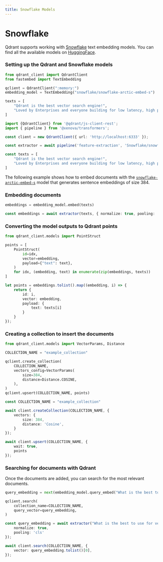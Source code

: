 ```yaml
---
title: Snowflake Models
---
```


# Snowflake

Qdrant supports working with [Snowflake](https://www.snowflake.com/blog/introducing-snowflake-arctic-embed-snowflakes-state-of-the-art-text-embedding-family-of-models/) text embedding models. You can find all the available models on [HuggingFace](https://huggingface.co/Snowflake).

### Setting up the Qdrant and Snowflake models

```python
from qdrant_client import QdrantClient
from fastembed import TextEmbedding

qclient = QdrantClient(":memory:")
embedding_model = TextEmbedding("snowflake/snowflake-arctic-embed-s")

texts = [
    "Qdrant is the best vector search engine!",
    "Loved by Enterprises and everyone building for low latency, high performance, and scale.",
]
```

```typescript
import {QdrantClient} from '@qdrant/js-client-rest';
import { pipeline } from '@xenova/transformers';

const client = new QdrantClient({ url: 'http://localhost:6333' });

const extractor = await pipeline('feature-extraction', 'Snowflake/snowflake-arctic-embed-s');

const texts = [
    "Qdrant is the best vector search engine!",
    "Loved by Enterprises and everyone building for low latency, high performance, and scale.",
]
```

The following example shows how to embed documents with the [`snowflake-arctic-embed-s`](https://huggingface.co/Snowflake/snowflake-arctic-embed-s) model that generates sentence embeddings of size 384.

### Embedding documents

```python
embeddings = embedding_model.embed(texts)
```

```typescript
const embeddings = await extractor(texts, { normalize: true, pooling: 'cls' });
```

### Converting the model outputs to Qdrant points

```python
from qdrant_client.models import PointStruct

points = [
    PointStruct(
        id=idx,
        vector=embedding,
        payload={"text": text},
    )
    for idx, (embedding, text) in enumerate(zip(embeddings, texts))
]
```

```typescript
let points = embeddings.tolist().map((embedding, i) => {
    return {
        id: i,
        vector: embedding,
        payload: {
            text: texts[i]
        }
    }
});
```

### Creating a collection to insert the documents

```python
from qdrant_client.models import VectorParams, Distance

COLLECTION_NAME = "example_collection"

qclient.create_collection(
    COLLECTION_NAME,
    vectors_config=VectorParams(
        size=384,
        distance=Distance.COSINE,
    ),
)
qclient.upsert(COLLECTION_NAME, points)
```

```typescript
const COLLECTION_NAME = "example_collection"

await client.createCollection(COLLECTION_NAME, {
    vectors: {
        size: 384,
        distance: 'Cosine',
    }
});

await client.upsert(COLLECTION_NAME, {
    wait: true,
    points
});
```

### Searching for documents with Qdrant

Once the documents are added, you can search for the most relevant documents.

```python
query_embedding = next(embedding_model.query_embed("What is the best to use for vector search scaling?"))

qclient.search(
    collection_name=COLLECTION_NAME,
    query_vector=query_embedding,
)
```

```typescript
const query_embedding = await extractor("What is the best to use for vector search scaling?", {
    normalize: true,
    pooling: 'cls'
});

await client.search(COLLECTION_NAME, {
    vector: query_embedding.tolist()[0],
});
```
